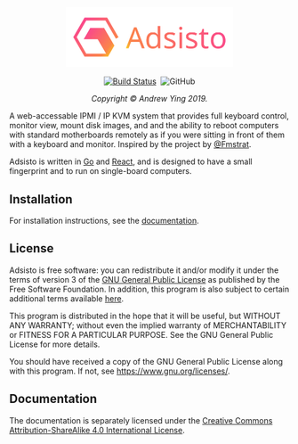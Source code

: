 <div align="center"><img src=".github/logo.png" width="300px" alt="Adsisto" /></div>

<p align="center">
<a href="https://travis-ci.com/adsisto/adsisto"><img src="https://travis-ci.com/adsisto/adsisto.svg?branch=master" alt="Build Status"></a>&nbsp;
<img alt="GitHub" src="https://img.shields.io/github/license/adsisto/adsisto.svg?color=informational">
</p>

<p align="center"><i>Copyright &copy; Andrew Ying 2019.</i></p>

A web-accessable IPMI / IP KVM system that provides full keyboard control, monitor
view, mount disk images, and and the ability to reboot computers with standard
motherboards remotely as if you were sitting in front of them with a keyboard and
monitor. Inspired by the project by [@Fmstrat](https://github.com/Fmstrat/diy-ipmi).

Adsisto is written in [Go](https://golang.org/) and [React](https://reactjs.org/),
and is designed to have a small fingerprint and to run on single-board computers.

## Installation

For installation instructions, see the [documentation](https://adsisto.org).

## License

Adsisto is free software: you can redistribute it and/or modify it under the terms
of version 3 of the [GNU General Public License](LICENSE.md) as published by the
Free Software Foundation. In addition, this program is also subject to certain
additional terms available [here](SUPPLEMENT.md).

This program is distributed in the hope that it will be useful, but WITHOUT ANY
WARRANTY; without even the implied warranty of MERCHANTABILITY or FITNESS FOR A 
PARTICULAR PURPOSE.  See the GNU General Public License for more details.

You should have received a copy of the GNU General Public License along with
this program.  If not, see <https://www.gnu.org/licenses/>.

## Documentation

The documentation is separately licensed under the [Creative Commons Attribution-ShareAlike
4.0 International License](https://creativecommons.org/licenses/by-sa/4.0/).
